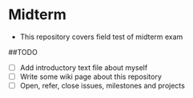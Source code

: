 Midterm
======

 * This repository covers field test of midterm exam

##TODO


 *  [ ] Add introductory text file about myself
 *  [ ] Write some wiki page about this repository
 *  [ ] Open, refer, close issues, milestones and projects
